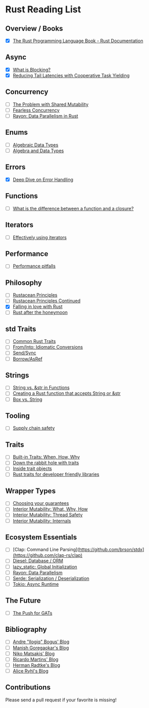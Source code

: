 # Rust Reading List

## Overview / Books

- [x] [The Rust Programming Language Book - Rust Documentation](https://doc.rust-lang.org/stable/book/)


## Async

- [x] [What is Blocking?](https://ryhl.io/blog/async-what-is-blocking/)
- [x] [Reducing Tail Latencies with Cooperative Task Yielding](https://tokio.rs/blog/2020-04-preemption)

## Concurrency

- [ ] [The Problem with Shared Mutability](https://manishearth.github.io/blog/2015/05/17/the-problem-with-shared-mutability/)
- [ ] [Fearless Concurrency](https://blog.rust-lang.org/2015/04/10/Fearless-Concurrency.html)
- [ ] [Rayon: Data Parallelism in Rust](http://smallcultfollowing.com/babysteps/blog/2015/12/18/rayon-data-parallelism-in-rust/)

## Enums

- [ ] [Algebraic Data Types](https://jrsinclair.com/articles/2019/algebraic-data-types-what-i-wish-someone-had-explained-about-functional-programming/)
- [ ] [Algebra and Data Types](https://justinpombrio.net/2021/03/11/algebra-and-data-types.html)

## Errors

- [x] [Deep Dive on Error Handling](https://blog.burntsushi.net/rust-error-handling/)

## Functions

- [ ] [What is the difference between a function and a closure?](https://ricardomartins.cc/2015/10/12/practical_differences_between_rust_closures_and_functions)

## Iterators

- [ ] [Effectively using iterators](https://hermanradtke.com/2015/06/22/effectively-using-iterators-in-rust.html/)

## Performance

- [ ] [Performance pitfalls](https://llogiq.github.io/2017/06/01/perf-pitfalls.html)

## Philosophy

- [ ] [Rustacean Principles](https://rustacean-principles.netlify.app)
- [ ] [Rustacean Principles Continued](https://smallcultfollowing.com/babysteps/blog/2021/09/16/rustacean-principles-continued/)
- [x] [Falling in love with Rust](http://dtrace.org/blogs/bmc/2018/09/18/falling-in-love-with-rust/)
- [ ] [Rust after the honeymoon](http://dtrace.org/blogs/bmc/2020/10/11/rust-after-the-honeymoon/)

## std Traits

- [ ] [Common Rust Traits](https://stevedonovan.github.io/rustifications/2018/09/08/common-rust-traits.html)
- [ ] [From/Into: Idiomatic Conversions](https://ricardomartins.cc/2016/08/03/convenient_and_idiomatic_conversions_in_rust)
- [ ] [Send/Sync](https://huonw.github.io/blog/2015/02/some-notes-on-send-and-sync/)
- [ ] [Borrow/AsRef](https://web.mit.edu/rust-lang_v1.25/arch/amd64_ubuntu1404/share/doc/rust/html/book/first-edition/borrow-and-asref.html)

## Strings

- [ ] [String vs. &str in Functions](https://hermanradtke.com/2015/05/03/string-vs-str-in-rust-functions.html/)
- [ ] [Creating a Rust function that accepts String or &str](https://hermanradtke.com/2015/05/06/creating-a-rust-function-that-accepts-string-or-str.html/)
- [ ] [Box<str> vs. String](https://mahdi.blog/rust-box-str-vs-string/)

## Tooling

- [ ] [Supply chain safety](https://blog.logrocket.com/comparing-rust-supply-chain-safety-tools/)

## Traits

- [ ] [Built-in Traits: When, How, Why](https://llogiq.github.io/2015/07/30/traits.html)
- [ ] [Down the rabbit hole with traits](https://www.jonathanturner.org/2016/02/down-the-rabbit-hole-with-traits.html)
- [ ] [Inside trait objects](https://huonw.github.io/blog/2015/01/peeking-inside-trait-objects/)
- [ ] [Rust traits for developer friendly libraries](https://benashford.github.io/blog/2015/05/24/rust-traits-for-developer-friendly-libraries/)

## Wrapper Types

- [ ] [Choosing your guarantees](https://manishearth.github.io/blog/2015/05/27/wrapper-types-in-rust-choosing-your-guarantees/)
- [ ] [Interior Mutability: What, Why, How](https://ricardomartins.cc/2016/06/08/interior-mutability)
- [ ] [Interior Mutability: Thread Safety](https://ricardomartins.cc/2016/06/25/interior-mutability-thread-safety)
- [ ] [Interior Mutability: Internals](https://ricardomartins.cc/2016/07/11/interior-mutability-behind-the-curtain)

## Ecosystem Essentials

- [ ] [Clap: Command Line Parsing](https://github.com/brson/stdx](https://github.com/clap-rs/clap)
- [ ] [Diesel: Database / ORM](https://diesel.rs/)
- [ ] [lazy_static: Global Initialization](https://docs.rs/lazy_static/latest/lazy_static/)
- [ ] [Rayon: Data Parallelism](https://github.com/rayon-rs/rayon)
- [ ] [Serde: Serialization / Deserialization](https://serde.rs/)
- [ ] [Tokio: Async Runtime](https://tokio.rs)
  
## The Future
- [ ] [The Push for GATs](https://blog.rust-lang.org/2021/08/03/GATs-stabilization-push.html)

## Bibliography

- [ ] [Andre "llogiq" Bogus' Blog](https://llogiq.github.io)
- [ ] [Manish Goregaokar's Blog](https://manishearth.github.io/blog/categories/rust/)
- [ ] [Niko Matsakis' Blog](http://smallcultfollowing.com/babysteps/)
- [ ] [Ricardo Martins' Blog](https://ricardomartins.cc)
- [ ] [Herman Radtke's Blog](https://hermanradtke.com/tags/rustlang/)
- [ ] [Alice Ryhl's Blog](https://ryhl.io/blog/)

## Contributions

Please send a pull request if your favorite is missing!
